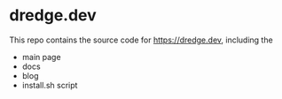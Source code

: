 # dredge.dev

This repo contains the source code for https://dredge.dev, including the 
 * main page
 * docs
 * blog
 * install.sh script

